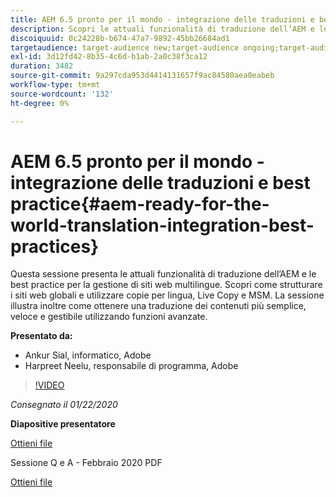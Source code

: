 ```yaml
---
title: AEM 6.5 pronto per il mondo - integrazione delle traduzioni e best practice
description: Scopri le attuali funzionalità di traduzione dell’AEM e le best practice per la gestione di siti web multilingue. Scopri come strutturare i siti web globali, utilizzare copie per lingua, Live Copy e MSM. Traduzione dei contenuti più semplice, veloce e gestibile grazie a funzioni avanzate.
discoiquuid: 0c24228b-b674-47a7-9892-45bb26684ad1
targetaudience: target-audience new;target-audience ongoing;target-audience upgrader
exl-id: 3d12fd42-8b35-4c6d-b1ab-2a0c38f3ca12
duration: 3482
source-git-commit: 9a297cda953d4414131657f9ac84580aea0eabeb
workflow-type: tm+mt
source-wordcount: '132'
ht-degree: 0%

---
```


# AEM 6.5 pronto per il mondo - integrazione delle traduzioni e best practice{#aem-ready-for-the-world-translation-integration-best-practices}

Questa sessione presenta le attuali funzionalità di traduzione dell’AEM e le best practice per la gestione di siti web multilingue. Scopri come strutturare i siti web globali e utilizzare copie per lingua, Live Copy e MSM. La sessione illustra inoltre come ottenere una traduzione dei contenuti più semplice, veloce e gestibile utilizzando funzioni avanzate.

**Presentato da:**

* Ankur Sial, informatico, Adobe
* Harpreet Neelu, responsabile di programma, Adobe

>[!VIDEO](https://video.tv.adobe.com/v/31153?quality=9)

*Consegnato il 01/22/2020*

**Diapositive presentatore**

[Ottieni file](assets/gems-2020-translations.pdf)

Sessione Q e A - Febbraio 2020 PDF

[Ottieni file](assets/aem-gems-translationqnafeb2020.pdf)
